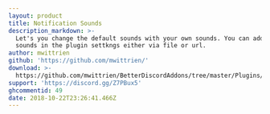 ```yaml
---
layout: product
title: Notification Sounds
description_markdown: >-
  Let's you change the default sounds with your own sounds. You can add your own
  sounds in the plugin settkngs either via file or url.
author: mwittrien
github: 'https://github.com/mwittrien/'
download: >-
  https://github.com/mwittrien/BetterDiscordAddons/tree/master/Plugins/NotificationSounds
support: 'https://discord.gg/Z7PBux5'
ghcommentid: 49
date: 2018-10-22T23:26:41.466Z
---
```


